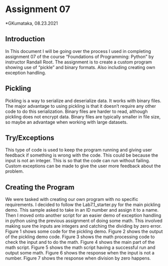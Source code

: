 # Assignment 07
*GKumataka, 08.23.2021

## Introduction
In This document I will be going over the process I used in completing assignment 07 of the course “Foundations of Programming: Python” by instructor Randall Root.  The assignment is to create a custom program showing use of “pickle” and binary formats.  Also including creating own exception handling.  

## Pickling
Pickling is a way to serialize and deserialize data.  It works with binary files.  The major advantage to using pickling is that it doesn’t require any other code to do this serialization.  Binary files are harder to read, although pickling does not encrypt data.  Binary files are typically smaller in file size, so maybe an advantage when working with large datasets.

## Try/Exceptions
This type of code is used to keep the program running and giving user feedback if something is wrong with the code.  This could be because the input is not an integer.  This is so that the code can run without failing.  Custom exceptions can be made to give the user more feedback about the problem.

## Creating the Program
We were tasked with creating our own program with no specific requirements.  I decided to follow the Lab7.1_starter.py for the main pickling demo.  This sample asked to take in an ID number and assign it to a name.  Then I moved onto another script for an easier demo of exception handling in python using the previous assignment of doing some math.  This involved making sure the inputs are integers and catching the dividing by zero error.
Figure 1 shows some code for the pickling demo. Figure 2 shows the output of the pickling demo code.  Figure 3 shows the math processing code to check the input and to do the math.  Figure 4 shows the main part of the math script.  Figure 5 shows the math script having a successful run and output some math.  Figure 6 shows the response when the input is not a number.  Figure 7 shows the response when division by zero happens.
